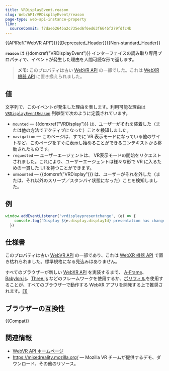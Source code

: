 ```yaml
---
title: VRDisplayEvent.reason
slug: Web/API/VRDisplayEvent/reason
page-type: web-api-instance-property
l10n:
  sourceCommit: f7dae62645a2c735ed6f6ed63f664bf279fdfc4b
---
```


{{APIRef("WebVR API")}}{{Deprecated_Header}}{{Non-standard_Header}}

**`reason`** は {{domxref("VRDisplayEvent")}} インターフェイスの読み取り専用プロパティで、イベントが発生した理由を人間可読な形で返します。

> **メモ:** このプロパティは古い [WebVR API](https://immersive-web.github.io/webvr/spec/1.1/) の一部でした。これは [WebXR 機器 API](https://immersive-web.github.io/webxr/) に置き換えられました。

## 値

文字列で、このイベントが発生した理由を表します。利用可能な理由は [`VRDisplayEventReason`](https://w3c.github.io/webvr/spec/1.1/#interface-vrdisplayeventreason) 列挙型で次のように定義されています。

- `mounted` — {{domxref("VRDisplay")}} は、ユーザーがそれを装着した（または他の方法でアクティブになった）ことを検知しました。
- `navigation` — このページは、すでに VR 表示モードになっている他のサイトなど、このページをすぐに表示し始めることができるコンテキストから移動されたものです。
- `requested` — ユーザーエージェントは、 VR表示モードの開始をリクエストされました。これにより、ユーザーエージェントは様々な形で VR に入るための一貫した UI を持つことができます。
- `unmounted` — {{domxref("VRDisplay")}} は、ユーザーがそれを外した（または、それ以外のスリープ／スタンバイ状態になった）ことを検知しました。

## 例

```js
window.addEventListener('vrdisplaypresentchange', (e) => {
    console.log(`Display ${e.display.displayId} presentation has changed. Reason given: ${e.reason}.`);
  })
```

## 仕様書

このプロパティは古い [WebVR API](https://immersive-web.github.io/webvr/spec/1.1/) の一部であり、これは [WebXR 機器 API](https://immersive-web.github.io/webxr/) で置き枯れられました。標準規格になる見込みはありません。

すべてのブラウザーが新しい [WebXR API](/ja/docs/Web/API/WebXR_Device_API/Fundamentals) を実装するまで、 [A-Frame](https://aframe.io/)、[Babylon.js](https://www.babylonjs.com/)、[Three.js](https://threejs.org/) などのフレームワークを使用するか、[ポリフィル](https://github.com/immersive-web/webxr-polyfill)を使用することが、すべてのブラウザーで動作する WebXR アプリを開発する上で推奨されます。[\[1\]](https://developer.oculus.com/documentation/web/port-vr-xr/)

## ブラウザーの互換性

{{Compat}}

## 関連情報

- [WebVR API ホームページ](/ja/docs/Web/API/WebVR_API)
- <https://mixedreality.mozilla.org/> — Mozilla VR チームが提供するデモ、ダウンロード、その他のリソース。
